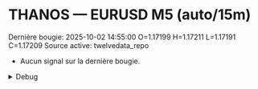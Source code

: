 # THANOS — EURUSD M5 (auto/15m)
Dernière bougie: 2025-10-02 14:55:00  O=1.17199  H=1.17211  L=1.17191  C=1.17209
Source active: twelvedata_repo

- Aucun signal sur la dernière bougie.

<details><summary>Debug</summary>

- TD_API_KEY manquant.

</details>